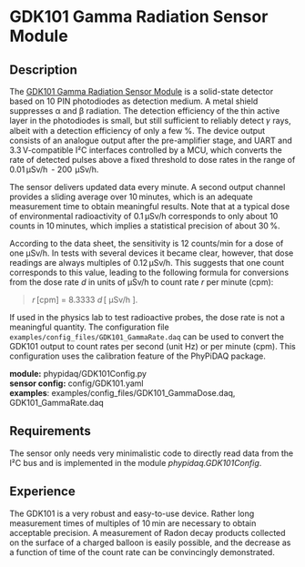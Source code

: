 # GDK101 Gamma Radiation Sensor Module

## Description


The [GDK101 Gamma Radiation Sensor Module](http://allsmartlab.com/eng/294-2)
is a solid-state detector based on 10 PIN photodiodes as detection medium.
A metal shield suppresses α and β radiation. The detection efficiency of
the thin active layer in the photodiodes is small, but still sufficient
to reliably detect 𝛾 rays, albeit with a detection efficiency of only a few %. 
The device output consists of an analogue output after the pre-amplifier stage, 
and UART  and 3.3 V-compatible I²C interfaces controlled by a MCU, which converts 
the rate of detected pulses above a fixed threshold to dose rates in the range 
of 0.01 µSv/h  - 200  µSv/h.

The sensor delivers updated data every minute. A second output channel provides 
a sliding average over 10 minutes, which is an adequate measurement time to
obtain meaningful results. Note that at a typical dose of environmental radioactivity
of 0.1 µSv/h corresponds to only about 10 counts in 10 minutes, which implies a
statistical precision of about 30 %.

According to the data sheet, the sensitivity is 12 counts/min for a dose of  one µSv/h. 
In tests with several devices it became clear, however, that dose readings are always 
 multiples of 0.12 µSv/h. This suggests that one count corresponds to this value, leading 
 to the following formula for conversions from the dose rate $d$ in units of µSv/h to 
 count rate $r$  per minute (cpm): 
   >  $r$ [cpm] = 8.3333 $d$ [ µSv/h ].

If used in the physics lab to test radioactive probes, the dose rate is not a meaningful quantity.
The configuration file  `examples/config_files/GDK101_GammaRate.daq` can be used to 
convert the GDK101 output to count rates per second (unit Hz) or per minute (cpm). This 
configuration uses the calibration feature of the PhyPiDAQ package. 

**module:**  phypidaq/GDK101Config.py  
**sensor config:**  config/GDK101.yaml   
**examples**:  examples/config_files/GDK101_GammaDose.daq, GDK101_GammaRate.daq


## Requirements

The sensor only needs very minimalistic code to directly read data from the I²C bus and is
 implemented in the module *phypidaq.GDK101Config*. 

## Experience

The GDK101 is a very robust and easy-to-use device. Rather long measurement times of
multiples of 10 min are necessary to obtain acceptable precision. A measurement of Radon
decay products collected on the surface of a charged balloon is easily possible, and the
decrease as a function of time of the count rate can be convincingly demonstrated.  

